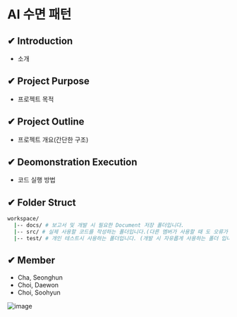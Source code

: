 # AI 수면 패턴

## ✔ Introduction
- 소개


## ✔ Project Purpose
- 프로젝트 목적


## ✔ Project Outline
- 프로젝트 개요(간단한 구조)


## ✔ Deomonstration Execution
- 코드 실행 방법


## ✔ Folder Struct
```bash
workspace/
  |-- docs/ # 보고서 및 개발 시 필요한 Document 저장 폴더입니다.
  |-- src/ # 실제 사용할 코드를 작성하는 폴더입니다.(다른 멤버가 사용할 때 도 오류가 없어야 합니다.)
  |-- test/ # 개인 테스트시 사용하는 폴더입니다. (개발 시 자유롭게 사용하는 폴더 입니다.)
```

## ✔ Member
- Cha, Seonghun
- Choi, Daewon
- Choi, Soohyun

![image](https://www.hanyang.ac.kr/documents/20182/0/initial2.png/011babee-bac3-4b67-a605-ac8b6f1e0055?t=1472537578464)